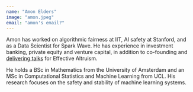 ```yaml
---
name: "Amon Elders"
image: "amon.jpeg"
email: "amon's email?"
---
```


Amon has worked on algorithmic fairness at IIT, AI safety at Stanford, and as a Data Scientist for Spark Wave. He has experience in investment banking, private equity and venture capital, in addition to co-founding and [delivering talks](https://youtu.be/7hr3BVv_CoY) for Effective Altruism.

He holds a BSc in Mathematics from the University of Amsterdam and an MSc in Computational Statistics and Machine Learning from UCL. His research focuses on the safety and stability of machine learning systems.